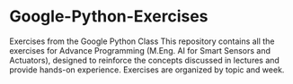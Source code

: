 # Google-Python-Exercises
Exercises from the Google Python Class
This repository contains all the exercises for Advance Programming (M.Eng. AI for Smart Sensors and Actuators), designed to reinforce the concepts discussed in lectures and provide hands-on experience. Exercises are organized by topic and week.
